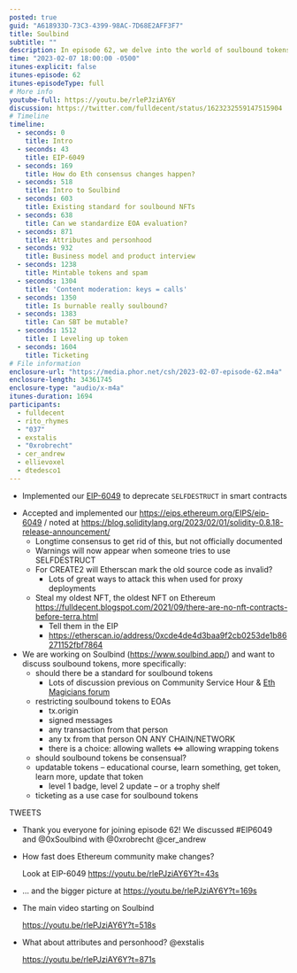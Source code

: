 ```yaml
---
posted: true
guid: "A618933D-73C3-4399-98AC-7D68E2AFF3F7"
title: Soulbind
subtitle: ""
description: In episode 62, we delve into the world of soulbound tokens. We discuss the proposed EIP-6049 and the mechanisms of Ethereum consensus changes. We also cover various concepts around these tokens such as EOA evaluation, attributes, personhood, and business models. Lastly, we explore the potential of soulbound tokens in ticketing.
time: "2023-02-07 18:00:00 -0500"
itunes-explicit: false
itunes-episode: 62
itunes-episodeType: full
# More info
youtube-full: https://youtu.be/rlePJziAY6Y
discussion: https://twitter.com/fulldecent/status/1623232559147515904
# Timeline
timeline:
  - seconds: 0
    title: Intro
  - seconds: 43
    title: EIP-6049
  - seconds: 169
    title: How do Eth consensus changes happen?
  - seconds: 518
    title: Intro to Soulbind
  - seconds: 603
    title: Existing standard for soulbound NFTs
  - seconds: 638
    title: Can we standardize EOA evaluation?
  - seconds: 871
    title: Attributes and personhood
  - seconds: 932
    title: Business model and product interview
  - seconds: 1238
    title: Mintable tokens and spam
  - seconds: 1304
    title: 'Content moderation: keys = calls'
  - seconds: 1350
    title: Is burnable really soulbound?
  - seconds: 1383
    title: Can SBT be mutable?
  - seconds: 1512
    title: I Leveling up token
  - seconds: 1604
    title: Ticketing
# File information
enclosure-url: "https://media.phor.net/csh/2023-02-07-episode-62.m4a"
enclosure-length: 34361745
enclosure-type: "audio/x-m4a"
itunes-duration: 1694
participants:
  - fulldecent
  - rito_rhymes
  - "037"
  - exstalis
  - "0xrobrecht"
  - cer_andrew
  - ellievoxel
  - dtedesco1
---
```


- Implemented our [EIP-6049](https://eips.ethereum.org/EIPS/eip-6049) to deprecate `SELFDESTRUCT` in smart contracts

<!--end of quick notes-->

- Accepted and implemented our https://eips.ethereum.org/EIPS/eip-6049 / noted at https://blog.soliditylang.org/2023/02/01/solidity-0.8.18-release-announcement/
  - Longtime consensus to get rid of this, but not officially documented
  - Warnings will now appear when someone tries to use SELFDESTRUCT
  - For CREATE2 will Etherscan mark the old source code as invalid?
    - Lots of great ways to attack this when used for proxy deployments
  - Steal my oldest NFT, the oldest NFT on Ethereum https://fulldecent.blogspot.com/2021/09/there-are-no-nft-contracts-before-terra.html
    - Tell them in the EIP
    - https://etherscan.io/address/0xcde4de4d3baa9f2cb0253de1b86271152fbf7864
- We are working on Soulbind (https://www.soulbind.app/) and want to discuss soulbound tokens, more specifically: 
  - should there be a standard for soulbound tokens
    - Lots of discussion previous on Community Service Hour & [Eth Magicians forum](https://ethereum-magicians.org/search?q=soulbound)
  - restricting soulbound tokens to EOAs
    - tx.origin
    - signed messages
    - any transaction from that person
    - any tx from that person ON ANY CHAIN/NETWORK
    - there is a choice: allowing wallets ⇔ allowing wrapping tokens
  - should soulbound tokens be consensual?
  - updatable tokens – educational course, learn something, get token, learn more, update that token
    - level 1 badge, level 2 update – or a trophy shelf
  - ticketing as a use case for soulbound tokens

TWEETS

- Thank you everyone for joining episode 62! We discussed #EIP6049 and @0xSoulbind with @0xrobrecht @cer_andrew

- How fast does Ethereum community make changes?

  Look at EIP-6049 https://youtu.be/rlePJziAY6Y?t=43s

- … and the bigger picture at https://youtu.be/rlePJziAY6Y?t=169s

- The main video starting on Soulbind

  https://youtu.be/rlePJziAY6Y?t=518s

- What about attributes and personhood? @exstalis

  https://youtu.be/rlePJziAY6Y?t=871s
